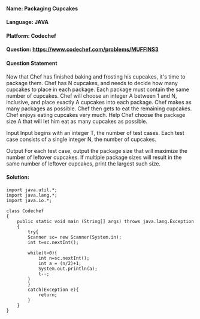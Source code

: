 #### Name: Packaging Cupcakes
#### Language: JAVA
#### Platform: Codechef
#### Question: https://www.codechef.com/problems/MUFFINS3

#### Question Statement
Now that Chef has finished baking and frosting his cupcakes, it's time to package them. Chef has N cupcakes, and needs to decide how many cupcakes to place in each package. Each package must contain the same number of cupcakes. Chef will choose an integer A between 1 and N, inclusive, and place exactly A cupcakes into each package. Chef makes as many packages as possible. Chef then gets to eat the remaining cupcakes. Chef enjoys eating cupcakes very much. Help Chef choose the package size A that will let him eat as many cupcakes as possible.

Input
Input begins with an integer T, the number of test cases. Each test case consists of a single integer N, the number of cupcakes.

Output
For each test case, output the package size that will maximize the number of leftover cupcakes. If multiple package sizes will result in the same number of leftover cupcakes, print the largest such size.
</hr>

#### Solution:
```
import java.util.*;
import java.lang.*;
import java.io.*;

class Codechef
{
	public static void main (String[] args) throws java.lang.Exception
	{
	    try{
    	Scanner sc= new Scanner(System.in);
    	int t=sc.nextInt();
    	
    	while(t>0){
    	    int n=sc.nextInt();
        	int a = (n/2)+1;
        	System.out.println(a);
        	t--;
    	}
	    }
	    catch(Exception e){
	        return;
	    }
	}
}

```